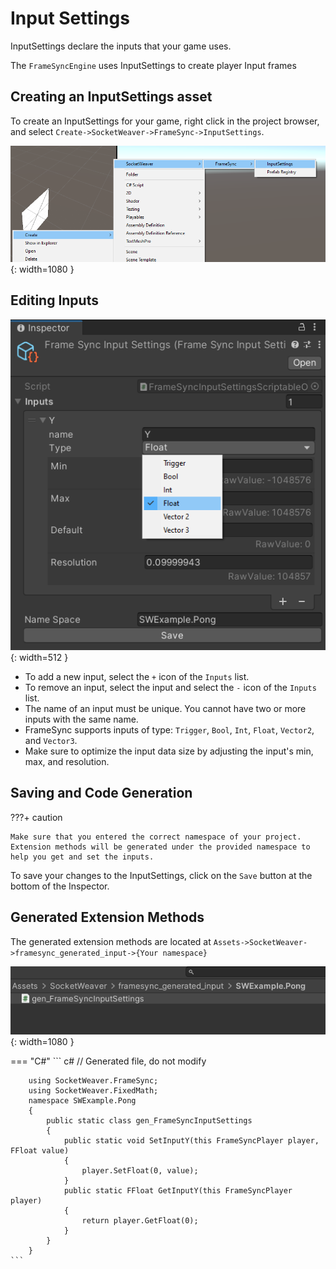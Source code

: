 # **Input Settings**

InputSettings declare the inputs that your game uses. 

The `FrameSyncEngine` uses InputSettings to create player Input frames

## **Creating an InputSettings asset**

To create an InputSettings for your game, right click in the project browser, and select `Create->SocketWeaver->FrameSync->InputSettings`.

![img](./../../assets/framesync/CreateInputSettings.png){: width=1080 }

## **Editing Inputs**

![img](./../../assets/framesync/InputSettings.png){: width=512 }

- To add a new input, select the `+` icon of the `Inputs` list.
- To remove an input, select the input and select the `-` icon of the `Inputs` list.
- The name of an input must be unique. You cannot have two or more inputs with the same name.
- FrameSync supports inputs of type: `Trigger`, `Bool`, `Int`, `Float`, `Vector2`, and `Vector3`.
- Make sure to optimize the input data size by adjusting the input's min, max, and resolution.

## **Saving and Code Generation**

???+ caution

    Make sure that you entered the correct namespace of your project. Extension methods will be generated under the provided namespace to help you get and set the inputs.

To save your changes to the InputSettings, click on the `Save` button at the bottom of the Inspector.

## **Generated Extension Methods**

The generated extension methods are located at `Assets->SocketWeaver->framesync_generated_input->{Your namespace}`

![img](./../../assets/framesync/InputSettingsLocation.png){: width=1080 }

=== "C#"
    ``` c#
        // Generated file, do not modify

        using SocketWeaver.FrameSync;
        using SocketWeaver.FixedMath;
        namespace SWExample.Pong
        {
            public static class gen_FrameSyncInputSettings
            {
                public static void SetInputY(this FrameSyncPlayer player, FFloat value)
                {
                    player.SetFloat(0, value);
                }
                public static FFloat GetInputY(this FrameSyncPlayer player)
                {
                    return player.GetFloat(0);
                }
            }
        }
    ```
